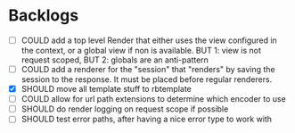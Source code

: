 # Backlogs
- [ ] COULD add a top level Render that either uses the view configured in the context, or a global view if
            non is available. BUT 1: view is not request scoped, BUT 2: globals are an anti-pattern
- [ ] COULD add a renderer for the "session" that "renders" by saving the session to the response. It must
            be placed before regular renderers.
- [x] SHOULD move all template stuff to rbtemplate
- [ ] COULD allow for url path extensions to determine which encoder to use
- [ ] SHOULD do render logging on request scope if possible
- [ ] SHOULD test error paths, after having a nice error type to work with